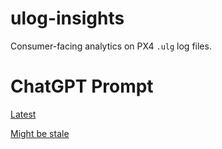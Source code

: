 # ulog-insights

Consumer-facing analytics on PX4 `.ulg` log files.

# ChatGPT Prompt
[Latest](https://chatgpt.com/g/g-p-67e5844f33ec8191a91ad1890d5ccafd-streaming-kafka-sim/c/6809a40d-9344-8010-b06a-d8e03c13a1e5)

[Might be stale](https://chatgpt.com/c/6804659f-9198-8010-9226-7f0f955946bf)